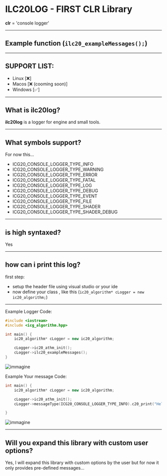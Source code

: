 # ILC20LOG - FIRST CLR Library
**clr** = 'console logger'

---

## Example function (`ilc20_exampleMessages();`)

---

## SUPPORT LIST:

- Linux [❌]
- Macos [❌ (cooming soon)]
- Windows [✅]

---

## What is ilc20log?

**ilc20log** is a logger for engine and small tools.

---

## What symbols support?

For now this...

- ICG20_CONSOLE_LOGGER_TYPE_INFO
- ICG20_CONSOLE_LOGGER_TYPE_WARNING
- ICG20_CONSOLE_LOGGER_TYPE_ERROR
- ICG20_CONSOLE_LOGGER_TYPE_FATAL
- ICG20_CONSOLE_LOGGER_TYPE_LOG
- ICG20_CONSOLE_LOGGER_TYPE_DEBUG
- ICG20_CONSOLE_LOGGER_TYPE_EVENT
- ICG20_CONSOLE_LOGGER_TYPE_FILE
- ICG20_CONSOLE_LOGGER_TYPE_SHADER
- ICG20_CONSOLE_LOGGER_TYPE_SHADER_DEBUG

---

## is high syntaxed?
Yes

---

how can i print this log?
---

first step:
  - setup the header file using visual studio or your ide
  - now define your class , like this (`ic20_algorithm* cLogger = new ic20_algorithm;`)
---

Example Logger Code:

```cpp
#include <iostream>
#include <icg_algorithm.hpp>

int main() {
    ic20_algorithm* cLogger = new ic20_algorithm;

    cLogger->ic20_athm_init();
    cLogger->ilc20_exampleMessages();
}
```
![immagine](https://github.com/WhaGames/ilc20log/assets/130051824/b7a0161c-d994-48db-86f7-38745acbefc6)

Example Your message Code:

```cpp
int main() {
	ic20_algorithm* cLogger = new ic20_algorithm;

	cLogger->ic20_athm_init();
	cLogger->messageType(ICG20_CONSOLE_LOGGER_TYPE_INFO).c20_print("Hello World");

}

```
![immagine](https://github.com/WhaGames/ilc20log/assets/130051824/5eb625c9-f5db-4de6-85c3-a137ec753627)

---

## Will you expand this library with custom user options?
Yes, I will expand this library with custom options by the user but for now it only provides pre-defined messages...
